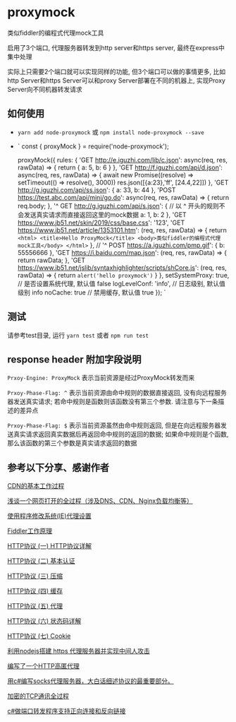 # proxymock
类似fiddler的编程式代理mock工具

启用了3个端口, 代理服务器转发到http server和https server, 最终在express中集中处理

实际上只需要2个端口就可以实现同样的功能, 但3个端口可以做的事情更多, 比如http Server和https Server可以和proxy Server部署在不同的机器上, 实现Proxy Server向不同机器转发请求

## 如何使用

* `yarn add node-proxymock` 或 `npm install node-proxymock --save`

* `
  const { proxyMock } = require('node-proxymock');

  proxyMock({
    rules: {
      'GET http://e.iguzhi.com/lib/c.json': async(req, res, rawData) => {
        return {
          a: 5,
          b: 6
        }
      },
      'GET http://f.iguzhi.com/api/d.json': async(req, res, rawData) => {
        await new Promise((resolve) => setTimeout(() => resolve(), 3000))
        res.json([{a:23},'ff', [24.4,22]])
      },
      'GET http://g.iguzhi.com/api/ss.json': {
        a: 33,
        b: 44
      },
      'POST https://test.abc.com/api/mini/go.do': async(req, res, rawData) => {
        return req.body;
      },
      '^ GET http://g.iguzhi.com/api/s.json': { // 以 ^ 开头的规则不会发送真实请求而直接返回这里的mock数据
        a: 1,
        b: 2
      },
      'GET https://www.jb51.net/skin/2019/css/base.css': '123',
      'GET https://www.jb51.net/article/1353101.htm': (req, res, rawData) => {
        return `
          <html>
            <title>Hello ProxyMock</title>
            <body>类似fiddler的编程式代理mock工具</body>
          </html>
        `
      },
      // '^ POST https://a.iguzhi.com/pmp.gif': { b: 55556666 },
      'GET https://i.baidu.com/map.json': (req, res, rawData) => {
        return rawData;
      },
      'GET https://www.jb51.net/jslib/syntaxhighlighter/scripts/shCore.js': (req, res, rawData) => {
        return `alert('hello proxymock')`
      }
    },
    setSystemProxy: true, // 是否设置系统代理, 默认值 false
    logLevelConf: 'info', // 日志级别, 默认值级别 info
    noCache: true // 禁用缓存, 默认值 true
  });
`

## 测试

请参考test目录, 运行 `yarn test` 或者 `npm run test`

## response header 附加字段说明

`Prxoy-Engine: ProxyMock` 表示当前资源是经过ProxyMock转发而来

`Prxoy-Phase-Flag: ^` 表示当前资源由命中规则的数据直接返回, 没有向远程服务器发送真实请求; 若命中规则是函数则该函数没有第三个参数. 请注意与下一条描述的差异点

`Prxoy-Phase-Flag: $` 表示当前资源虽然由命中规则返回, 但是在向远程服务器发送真实请求返回真实数据后再返回命中规则的返回的数据; 如果命中规则是个函数, 那么该函数的第三个参数是真实请求返回的数据

## 参考以下分享、感谢作者

[CDN的基本工作过程](https://www.cnblogs.com/xuan52rock/p/6844818.html)

[浅谈一个网页打开的全过程（涉及DNS、CDN、Nginx负载均衡等）](https://www.cnblogs.com/xuan52rock/p/6845637.html)

[使用程序修改系统(IE)代理设置](https://www.cnblogs.com/xuan52rock/p/6902177.html)

[Fiddler工作原理](https://www.cnblogs.com/xuan52rock/p/6902194.html)

[HTTP协议 (一) HTTP协议详解](http://www.cnblogs.com/TankXiao/archive/2012/02/13/2342672.html)

[HTTP协议 (二) 基本认证](http://www.cnblogs.com/TankXiao/archive/2012/09/26/2695955.html)

[HTTP协议 (三) 压缩](http://www.cnblogs.com/TankXiao/archive/2012/11/13/2749055.html)

[HTTP协议 (四) 缓存](http://www.cnblogs.com/TankXiao/archive/2012/11/28/2793365.html)

[HTTP协议 (五) 代理](http://www.cnblogs.com/TankXiao/archive/2012/12/12/2794160.html)

[HTTP协议 (六) 状态码详解](http://www.cnblogs.com/TankXiao/archive/2013/01/08/2818542.html)

[HTTP协议 (七) Cookie](http://www.cnblogs.com/TankXiao/archive/2013/04/15/2848906.html)

[利用nodejs搭建 https 代理服务器并实现中间人攻击](https://juejin.im/post/5cce881ef265da036902a934)

[编写了一个HTTP高匿代理](https://blog.csdn.net/laotse/article/details/5903651)

[用c#编写socks代理服务器，大白话细述协议的最重要部分。](https://blog.csdn.net/laotse/article/details/6296573)

[加密的TCP通讯全过程](https://blog.csdn.net/laotse/article/details/5910378)

[c#做端口转发程序支持正向连接和反向链接](https://blog.csdn.net/laotse/article/details/5874778)
